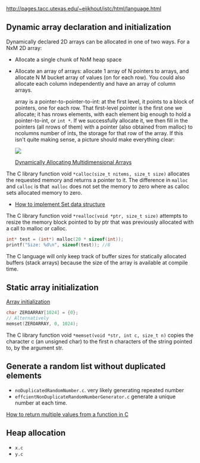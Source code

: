 http://pages.tacc.utexas.edu/~eijkhout/istc/html/language.html

## Dynamic array declaration and initialization
Dynamically declared 2D arrays can be allocated in one of two ways. For a NxM 2D array:
* Allocate a single chunk of NxM heap space
* Allocate an array of arrays: allocate 1 array of N pointers to arrays, and allocate N M bucket array of values (on for each row). You could also allocate each column independently and have an array of column arrays.

  array is a pointer-to-pointer-to-int: at the first level, it points to a block of pointers, one for each row. That first-level pointer is the first one we allocate; it has nrows elements, with each element big enough to hold a pointer-to-int, or `int *`. If we successfully allocate it, we then fill in the pointers (all nrows of them) with a pointer (also obtained from malloc) to ncolumns number of ints, the storage for that row of the array. If this isn't quite making sense, a picture should make everything clear:

  ![](http://c-faq.com/~scs/cclass/int/fig23.1.gifm)


  [ Dynamically Allocating Multidimensional Arrays](http://c-faq.com/~scs/cclass/int/sx9b.html)

The C library function void `*calloc(size_t nitems, size_t size)` allocates the requested memory and returns a pointer to it. The difference in `malloc` and `calloc` is that` malloc` does not set the memory to zero where as calloc sets allocated memory to zero.

* [How to implement Set data structure](https://stackoverflow.com/q/2630738/7583919)


The C library function void `*realloc(void *ptr, size_t size)` attempts to resize the memory block pointed to by ptr that
was previously allocated with a call to malloc or calloc.


```c
int* test = (int*) malloc(20 * sizeof(int));
printf("Size: %d\n", sizeof(test)); //8
```
The C language will only keep track of buffer sizes for statically allocated buffers (stack arrays) because the size of the array is available at compile time.


## Static array initialization
[Array initialization](https://stackoverflow.com/a/2589751/7583919)

```c
char ZEROARRAY[1024] = {0};
// Alternatively
memset(ZEROARRAY, 0, 1024);
```

The C library function void `*memset(void *str, int c, size_t n)` copies the character c (an unsigned char) to the first
n characters of the string pointed to, by the argument str.

## Generate a random list without duplicated elements
* `noDuplicatedRandomNumber.c`. very likely generating  repeated number
* `effcientNonDuplicateRandomNumberGenerator.c` generate a unique number at each time.

[How to return multiple values from a function in C](https://stackoverflow.com/questions/2620146/how-do-i-return-multiple-values-from-a-function-in-c)

## Heap allocation
* `x.c`
* `y.c`
